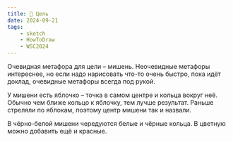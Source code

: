 ```yaml
---
title: 🎯 Цель
date: 2024-09-21
tags:
    - sketch
    - HowToDraw
    - WSC2024
---
```


Очевидная метафора для цели – мишень. Неочевидные метафоры интереснее, но если надо нарисовать что-то очень быстро, пока идёт доклад, очевидные метафоры всегда под рукой.

У мишени есть яблочко – точка в самом центре и кольца вокруг неё. Обычно чем ближе кольцо к яблочку, тем лучше результат. Раньше стреляли по яблокам, поэтому центр мишени так и назвали.

В чёрно-белой мишени чередуются белые и чёрные кольца. В цветную можно добавить ещё и красные.
